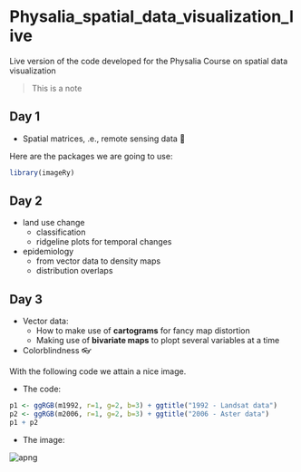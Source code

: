 # Physalia_spatial_data_visualization_live
Live version of the code developed for the Physalia Course on spatial data visualization

> This is a note 

## Day 1 
+ Spatial matrices, .e., remote sensing data 📡

Here are the packages we are going to use:
``` r
library(imageRy)
```

## Day 2
+ land use change
  + classification
  + ridgeline plots for temporal changes
+ epidemiology
  + from vector data to density maps
  + distribution overlaps
    
## Day 3
+ Vector data:
  + How to make use of **cartograms** for fancy map distortion
  + Making use of **bivariate maps** to plopt several variables at a time 
+ Colorblindness 👓
  

With the following code we attain a nice image.

+ The code:
``` r
p1 <- ggRGB(m1992, r=1, g=2, b=3) + ggtitle("1992 - Landsat data")
p2 <- ggRGB(m2006, r=1, g=2, b=3) + ggtitle("2006 - Aster data")
p1 + p2
```

+ The image:

![apng](https://github.com/user-attachments/assets/5a4fbdcf-67a0-4cd3-af0a-1c925b605b23)

